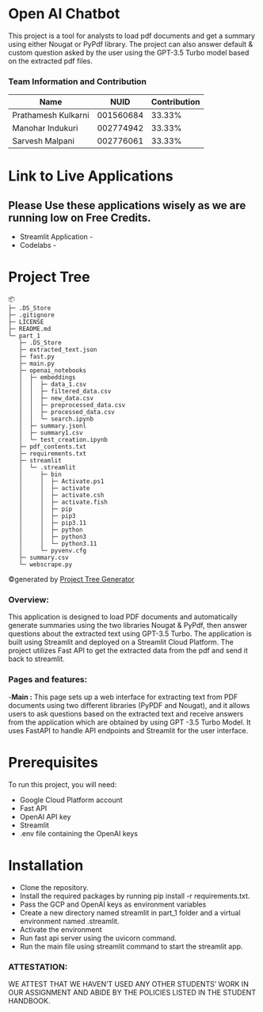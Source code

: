 # Open AI Chatbot

This project is a tool for analysts to load pdf documents and get a summary using either Nougat or PyPdf library. The project can also answer default & custom question asked by the user using the GPT-3.5 Turbo model based on the extracted pdf files.

### Team Information and Contribution 

Name | NUID | Contribution 
--- | --- | --- |
Prathamesh Kulkarni |001560684| 33.33% 
Manohar Indukuri |002774942 | 33.33% 
Sarvesh Malpani | 002776061 | 33.33% 


# Link to Live Applications
## Please Use these applications wisely as we are running low on Free Credits. 
- Streamlit Application - 
- Codelabs - 

# Project Tree
```
📦 
├─ .DS_Store
├─ .gitignore
├─ LICENSE
├─ README.md
└─ part_1
   ├─ .DS_Store
   ├─ extracted_text.json
   ├─ fast.py
   ├─ main.py
   ├─ openai_notebooks
   │  ├─ embeddings
   │  │  ├─ data_1.csv
   │  │  ├─ filtered_data.csv
   │  │  ├─ new_data.csv
   │  │  ├─ preprocessed_data.csv
   │  │  ├─ processed_data.csv
   │  │  └─ search.ipynb
   │  ├─ summary.jsonl
   │  ├─ summary1.csv
   │  └─ test_creation.ipynb
   ├─ pdf_contents.txt
   ├─ requirements.txt
   ├─ streamlit
   │  └─ .streamlit
   │     ├─ bin
   │     │  ├─ Activate.ps1
   │     │  ├─ activate
   │     │  ├─ activate.csh
   │     │  ├─ activate.fish
   │     │  ├─ pip
   │     │  ├─ pip3
   │     │  ├─ pip3.11
   │     │  ├─ python
   │     │  ├─ python3
   │     │  └─ python3.11
   │     └─ pyvenv.cfg
   ├─ summary.csv
   └─ webscrape.py
```
©generated by [Project Tree Generator](https://woochanleee.github.io/project-tree-generator)

### Overview:

This application is designed to load PDF documents and automatically generate summaries using the two libraries Nougat & PyPdf, then answer questions about the extracted text using GPT-3.5 Turbo. The application is built using Streamlit and deployed on a Streamlit Cloud Platform. The project utilizes Fast API to get the extracted data from the pdf and send it back to streamlit.

### Pages and features:

-**Main :** This page sets up a web interface for extracting text from PDF documents using two different libraries (PyPDF and Nougat), and it allows users to ask questions based on the extracted text and receive answers from the application which are obtained by using GPT -3.5 Turbo Model. It uses FastAPI to handle API endpoints and Streamlit for the user interface.


# Prerequisites

To run this project, you will need:

- Google Cloud Platform account
- Fast API
- OpenAI API key
- Streamlit
- .env file containing the OpenAI keys

# Installation

- Clone the repository.
- Install the required packages by running pip install -r requirements.txt.
- Pass the GCP and OpenAI keys as environment variables
- Create a new directory named streamlit in part_1 folder and a virtual environment named .streamlit.
- Activate the environment
- Run fast api server using the uvicorn command.
- Run the main file using streamlit command to start the streamlit app.

### ATTESTATION:
WE ATTEST THAT WE HAVEN’T USED ANY OTHER STUDENTS’ WORK IN OUR ASSIGNMENT AND ABIDE BY THE POLICIES LISTED IN THE STUDENT HANDBOOK.
